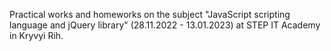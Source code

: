 Practical works and homeworks on the subject "JavaScript scripting language and jQuery library" (28.11.2022 - 13.01.2023) at STEP IT Academy in Kryvyi Rih.
